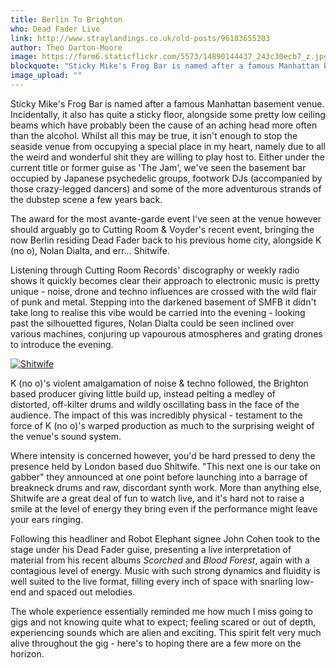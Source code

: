 ```yaml
---
title: Berlin To Brighton
who: Dead Fader Live
link: http://www.straylandings.co.uk/old-posts/96183655203
author: Theo Darton-Moore
image: https://farm6.staticflickr.com/5573/14890144437_243c30ecb7_z.jpg
blockquote: "Sticky Mike's Frog Bar is named after a famous Manhattan basement venue. Incidentally, it also has quite a sticky floor, alongside some pretty low ceiling beams which have probably been the cause of an aching head more often than the alcohol. Whilst all this may be true, it isn't enough to stop the seaside venue from occupying a special place in my heart, namely due to all the weird and wonderful shit they are willing to play host to. Either under the current title or former guise as 'The Jam', we've seen the basement bar occupied by Japanese psychedelic groups, footwork DJs (accompanied by those crazy-legged dancers) and some of the more adventurous strands of the dubstep scene a few years back."
image_upload: ""
---
```

Sticky Mike's Frog Bar is named after a famous Manhattan basement venue. Incidentally, it also has quite a sticky floor, alongside some pretty low ceiling beams which have probably been the cause of an aching head more often than the alcohol. Whilst all this may be true, it isn't enough to stop the seaside venue from occupying a special place in my heart, namely due to all the weird and wonderful shit they are willing to play host to. Either under the current title or former guise as 'The Jam', we've seen the basement bar occupied by Japanese psychedelic groups, footwork DJs (accompanied by those crazy-legged dancers) and some of the more adventurous strands of the dubstep scene a few years back. 

The award for the most avante-garde event I've seen at the venue however should arguably go to Cutting Room & Voyder's recent event, bringing the now Berlin residing Dead Fader back to his previous home city, alongside K (no o), Nolan Dialta, and err... Shitwife.

Listening through Cutting Room Records' discography or weekly radio shows it quickly becomes clear their approach to electronic music is pretty unique - noise, drone and techno influences are crossed with the wild flair of punk and metal. Stepping into the darkened basement of SMFB it didn't take long to realise this vibe would be carried into the evening - looking past the silhouetted figures, Nolan Dialta could be seen inclined over various machines, conjuring up vapourous atmospheres and grating drones to introduce the evening.

[](https://www.flickr.com/photos/71458170@N04/15073981051 "Shitwife by straylandings, on Flickr")
[![Shitwife](https://farm6.staticflickr.com/5575/15073981051_e33023c112_z.jpg)](https://www.flickr.com/photos/71458170@N04/15073981051 "Shitwife by straylandings, on Flickr")

K (no o)'s violent amalgamation of noise & techno followed, the Brighton based producer giving little build up, instead pelting a medley of distorted, off-kilter drums and wildly oscillating bass in the face of the audience. The impact of this was incredibly physical - testament to the force of K (no o)'s warped production as much to the surprising weight of the venue's sound system. 

Where intensity is concerned however, you'd be hard pressed to deny the presence held by London based duo Shitwife. "This next one is our take on gabber" they announced at one point before launching into a barrage of breakneck drums and raw, discordant synth work. More than anything else, Shitwife are a great deal of fun to watch live, and it's hard not to raise a smile at the level of energy they bring even if the performance might leave your ears ringing.

Following this headliner and Robot Elephant signee John Cohen took to the stage under his Dead Fader guise, presenting a live interpretation of material from his recent albums _Scorched_ and _Blood Forest_, again with a contagious level of energy. Music with such strong dynamics and fluidity is well suited to the live format, filling every inch of space with snarling low-end and spaced out melodies.

The whole experience essentially reminded me how much I miss going to gigs and not knowing quite what to expect; feeling scared or out of depth, experiencing sounds which are alien and exciting. This spirit felt very much alive throughout the gig - here's to hoping there are a few more on the horizon.